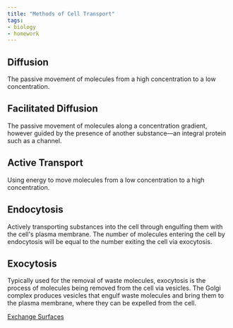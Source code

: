 ```yaml
---
title: "Methods of Cell Transport"
tags:
- biology
- homework
---
```


## Diffusion

The passive movement of molecules from a high concentration to a low concentration.

## Facilitated Diffusion

The passive movement of molecules along a concentration gradient, however guided by the presence of another substance—an integral protein such as a channel.

## Active Transport

Using energy to move molecules from a low concentration to a high concentration.

## Endocytosis

Actively transporting substances into the cell through engulfing them with the cell's plasma membrane. The number of molecules entering the cell by endocytosis will be equal to the number exiting the cell via exocytosis.

## Exocytosis



Typically used for the removal of waste molecules, exocytosis is the process of molecules being removed from the cell via vesicles. The Golgi complex produces vesicles that engulf waste molecules and bring them to the plasma membrane, where they can be expelled from the cell.




[Exchange Surfaces](sixth/Biology/ExchangeSurfaces/ExchangeSurfaces)
